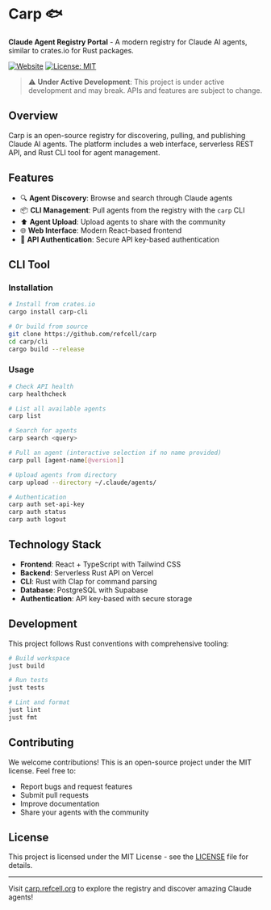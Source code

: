 # Carp 🐟

**Claude Agent Registry Portal** - A modern registry for Claude AI agents, similar to crates.io for Rust packages.

[![Website](https://img.shields.io/badge/Website-carp.refcell.org-blue)](https://carp.refcell.org)
[![License: MIT](https://img.shields.io/badge/License-MIT-yellow.svg)](LICENSE)

> ⚠️ **Under Active Development**: This project is under active development and may break. APIs and features are subject to change.

## Overview

Carp is an open-source registry for discovering, pulling, and publishing Claude AI agents. The platform includes a web interface, serverless REST API, and Rust CLI tool for agent management.

## Features

- 🔍 **Agent Discovery**: Browse and search through Claude agents
- 📦 **CLI Management**: Pull agents from the registry with the `carp` CLI
- ⬆️ **Agent Upload**: Upload agents to share with the community
- 🌐 **Web Interface**: Modern React-based frontend
- 🔐 **API Authentication**: Secure API key-based authentication

## CLI Tool

### Installation

```bash
# Install from crates.io
cargo install carp-cli

# Or build from source
git clone https://github.com/refcell/carp
cd carp/cli
cargo build --release
```

### Usage

```bash
# Check API health
carp healthcheck

# List all available agents
carp list

# Search for agents
carp search <query>

# Pull an agent (interactive selection if no name provided)
carp pull [agent-name[@version]]

# Upload agents from directory
carp upload --directory ~/.claude/agents/

# Authentication
carp auth set-api-key
carp auth status
carp auth logout
```

## Technology Stack

- **Frontend**: React + TypeScript with Tailwind CSS
- **Backend**: Serverless Rust API on Vercel
- **CLI**: Rust with Clap for command parsing
- **Database**: PostgreSQL with Supabase
- **Authentication**: API key-based with secure storage

## Development

This project follows Rust conventions with comprehensive tooling:

```bash
# Build workspace
just build

# Run tests
just tests

# Lint and format
just lint
just fmt
```

## Contributing

We welcome contributions! This is an open-source project under the MIT license. Feel free to:

- Report bugs and request features
- Submit pull requests
- Improve documentation
- Share your agents with the community

## License

This project is licensed under the MIT License - see the [LICENSE](LICENSE) file for details.

---

Visit [carp.refcell.org](https://carp.refcell.org) to explore the registry and discover amazing Claude agents!
